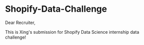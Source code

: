 # Shopify-Data-Challenge

Dear Recruiter, 

This is Xing's submission for Shopify Data Science internship data challenge! 

